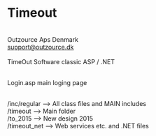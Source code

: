# Timeout
<br>Outzource Aps Denmark
<br>support@outzource.dk
<br><br>
TimeOut Software classic ASP / .NET<br><br>

Login.asp main loging page<br><br>

/inc/regular 	--> All class files and MAIN includes<br>
/timeout     	--> Main folder<br>
/to_2015	--> New design 2015<br>
/timeout_net	--> Web services etc. and .NET files<br><br>
